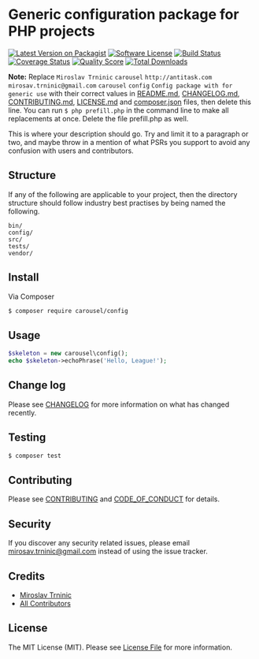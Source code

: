 # Generic configuration package for PHP projects

[![Latest Version on Packagist][ico-version]][link-packagist]
[![Software License][ico-license]](LICENSE.md)
[![Build Status][ico-travis]][link-travis]
[![Coverage Status][ico-scrutinizer]][link-scrutinizer]
[![Quality Score][ico-code-quality]][link-code-quality]
[![Total Downloads][ico-downloads]][link-downloads]

**Note:** Replace ```Miroslav Trninic``` ```carousel``` ```http://antitask.com``` ```mirosav.trninic@gmail.com``` ```carousel``` ```config``` ```Config package with for generic use``` with their correct values in [README.md](README.md), [CHANGELOG.md](CHANGELOG.md), [CONTRIBUTING.md](CONTRIBUTING.md), [LICENSE.md](LICENSE.md) and [composer.json](composer.json) files, then delete this line. You can run `$ php prefill.php` in the command line to make all replacements at once. Delete the file prefill.php as well.

This is where your description should go. Try and limit it to a paragraph or two, and maybe throw in a mention of what
PSRs you support to avoid any confusion with users and contributors.

## Structure

If any of the following are applicable to your project, then the directory structure should follow industry best practises by being named the following.

```
bin/        
config/
src/
tests/
vendor/
```


## Install

Via Composer

``` bash
$ composer require carousel/config
```

## Usage

``` php
$skeleton = new carousel\config();
echo $skeleton->echoPhrase('Hello, League!');
```

## Change log

Please see [CHANGELOG](CHANGELOG.md) for more information on what has changed recently.

## Testing

``` bash
$ composer test
```

## Contributing

Please see [CONTRIBUTING](CONTRIBUTING.md) and [CODE_OF_CONDUCT](CODE_OF_CONDUCT.md) for details.

## Security

If you discover any security related issues, please email mirosav.trninic@gmail.com instead of using the issue tracker.

## Credits

- [Miroslav Trninic][link-author]
- [All Contributors][link-contributors]

## License

The MIT License (MIT). Please see [License File](LICENSE.md) for more information.

[ico-version]: https://img.shields.io/packagist/v/carousel/config.svg?style=flat-square
[ico-license]: https://img.shields.io/badge/license-MIT-brightgreen.svg?style=flat-square
[ico-travis]: https://img.shields.io/travis/carousel/config/master.svg?style=flat-square
[ico-scrutinizer]: https://img.shields.io/scrutinizer/coverage/g/carousel/config.svg?style=flat-square
[ico-code-quality]: https://img.shields.io/scrutinizer/g/carousel/config.svg?style=flat-square
[ico-downloads]: https://img.shields.io/packagist/dt/carousel/config.svg?style=flat-square

[link-packagist]: https://packagist.org/packages/carousel/config
[link-travis]: https://travis-ci.org/carousel/config
[link-scrutinizer]: https://scrutinizer-ci.com/g/carousel/config/code-structure
[link-code-quality]: https://scrutinizer-ci.com/g/carousel/config
[link-downloads]: https://packagist.org/packages/carousel/config
[link-author]: https://github.com/carousel
[link-contributors]: ../../contributors
